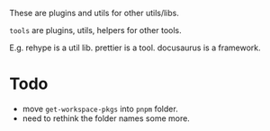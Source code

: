 These are plugins and utils for other utils/libs.

`tools` are plugins, utils, helpers for other tools.

E.g. rehype is a util lib. prettier is a tool. docusaurus is a framework.

# Todo

- move `get-workspace-pkgs` into `pnpm` folder.
- need to rethink the folder names some more.

